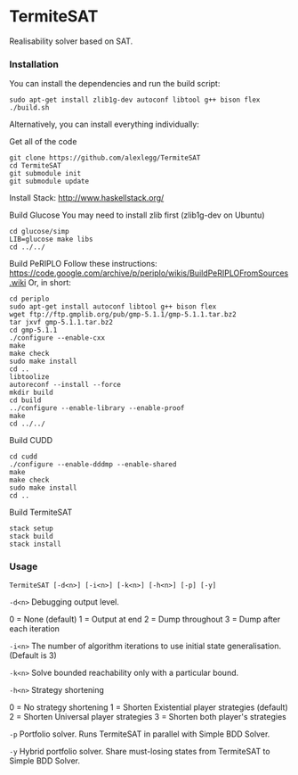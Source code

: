 TermiteSAT
==========

Realisability solver based on SAT.

### Installation

You can install the dependencies and run the build script:
```
sudo apt-get install zlib1g-dev autoconf libtool g++ bison flex
./build.sh
```

Alternatively, you can install everything individually:

Get all of the code
```
git clone https://github.com/alexlegg/TermiteSAT
cd TermiteSAT
git submodule init
git submodule update
```

Install Stack: http://www.haskellstack.org/

Build Glucose
You may need to install zlib first (zlib1g-dev on Ubuntu)
```
cd glucose/simp
LIB=glucose make libs
cd ../../
```

Build PeRIPLO
Follow these instructions: https://code.google.com/archive/p/periplo/wikis/BuildPeRIPLOFromSources.wiki
Or, in short:
```
cd periplo
sudo apt-get install autoconf libtool g++ bison flex
wget ftp://ftp.gmplib.org/pub/gmp-5.1.1/gmp-5.1.1.tar.bz2
tar jxvf gmp-5.1.1.tar.bz2
cd gmp-5.1.1
./configure --enable-cxx
make
make check
sudo make install
cd ..
libtoolize
autoreconf --install --force
mkdir build
cd build
../configure --enable-library --enable-proof
make
cd ../../
```

Build CUDD
```
cd cudd
./configure --enable-dddmp --enable-shared
make
make check
sudo make install
cd ..
```

Build TermiteSAT
```
stack setup
stack build
stack install
```

### Usage

```
TermiteSAT [-d<n>] [-i<n>] [-k<n>] [-h<n>] [-p] [-y] 
```

`-d<n>` Debugging output level.

0 = None (default)
1 = Output at end
2 = Dump throughout
3 = Dump after each iteration

`-i<n>` The number of algorithm iterations to use initial state generalisation.
(Default is 3)

`-k<n>` Solve bounded reachability only with a particular bound.

`-h<n>` Strategy shortening

0 = No strategy shortening
1 = Shorten Existential player strategies (default)
2 = Shorten Universal player strategies
3 = Shorten both player's strategies

`-p` Portfolio solver. Runs TermiteSAT in parallel with Simple BDD Solver.

`-y` Hybrid portfolio solver. Share must-losing states from TermiteSAT to
Simple BDD Solver.
